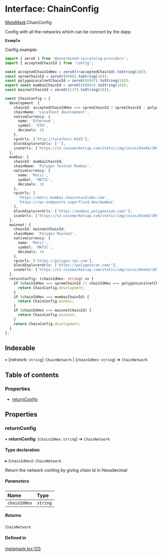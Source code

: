 # Interface: ChainConfig

[MetaMask](../modules/MetaMask.md).ChainConfig

Config with all the networks which can be connect by the dapp

**`Example`**

Config example:
```ts
import { zeroX } from '@nevermined-io/catalog-providers';
import { acceptedChainId } from 'config';

const acceptedChainIdHex = zeroX((+acceptedChainId).toString(16));
const spreeChainId = zeroX((8996).toString(16));
const polygonLocalnetChainId = zeroX((8997).toString(16));
export const mumbaiChainId = zeroX((80001).toString(16));
const mainnetChainId = zeroX((137).toString(16));

const ChainConfig = {
  development: {
    chainId: acceptedChainIdHex === spreeChainId ? spreeChainId : polygonLocalnetChainId,
    chainName: 'Localhost development',
    nativeCurrency: {
      name: 'Ethereum',
      symbol: 'ETH',
      decimals: 18
    },
    rpcUrls: ['http://localhost:8545'],
    blockExplorerUrls: [''],
    iconUrls: ['https://s2.coinmarketcap.com/static/img/coins/64x64/3890.png']
  },
  mumbai: {
    chainId: mumbaiChainId,
    chainName: 'Polygon Testnet Mumbai',
    nativeCurrency: {
      name: 'Matic',
      symbol: 'MATIC',
      decimals: 18
    },
    rpcUrls: [
      'https://matic-mumbai.chainstacklabs.com',
      'https://rpc-endpoints.superfluid.dev/mumbai'
    ],
    blockExplorerUrls: ['https://mumbai.polygonscan.com/'],
    iconUrls: ['https://s2.coinmarketcap.com/static/img/coins/64x64/3890.png']
  },
  mainnet: {
    chainId: mainnetChainId,
    chainName: 'Polygon Mainnet',
    nativeCurrency: {
      name: 'Matic',
      symbol: 'MATIC',
      decimals: 18
    },
    rpcUrls: ['https://polygon-rpc.com'],
    blockExplorerUrls: ['https://polygonscan.com/'],
    iconUrls: ['https://s2.coinmarketcap.com/static/img/coins/64x64/3890.png']
  },
  returnConfig: (chainIdHex: string) => {
    if (chainIdHex === spreeChainId || chainIdHex === polygonLocalnetChainId) {
      return ChainConfig.development;
    }
    if (chainIdHex === mumbaiChainId) {
      return ChainConfig.mumbai;
    }
    if (chainIdHex === mainnetChainId) {
      return ChainConfig.mainnet;
    }
    return ChainConfig.development;
  }
};
```

## Indexable

▪ [network: `string`]: `ChainNetwork` \| (`chainIdHex`: `string`) => `ChainNetwork`

## Table of contents

### Properties

- [returnConfig](MetaMask.ChainConfig.md#returnconfig)

## Properties

### returnConfig

• **returnConfig**: (`chainIdHex`: `string`) => `ChainNetwork`

#### Type declaration

▸ (`chainIdHex`): `ChainNetwork`

Return the network confing by giving chain Id in Hexadecimal

##### Parameters

| Name | Type |
| :------ | :------ |
| `chainIdHex` | `string` |

##### Returns

`ChainNetwork`

#### Defined in

[metamask.tsx:125](https://github.com/nevermined-io/components-catalog/blob/4f7b307/providers/src/metamask.tsx#L125)

